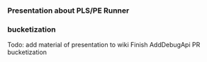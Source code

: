 ### Presentation about PLS/PE Runner

### bucketization



Todo:
add material of presentation to wiki
Finish AddDebugApi PR
bucketization
